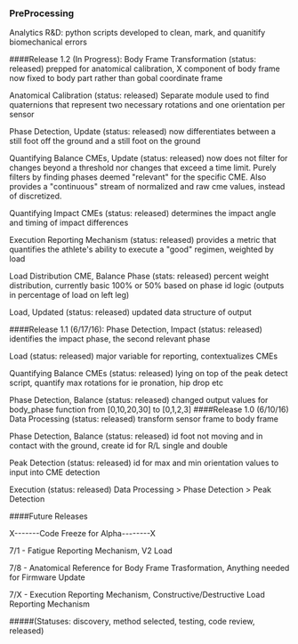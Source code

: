 ### PreProcessing
Analytics R&D: python scripts developed to clean, mark, and quanitify biomechanical errors

####Release 1.2 (In Progress):
Body Frame Transformation (status: released) prepped for anatomical calibration, X component of body frame now fixed to body part rather than gobal coordinate frame

Anatomical Calibration (status: released) Separate module used to find quaternions that represent two necessary rotations and one orientation per sensor

Phase Detection, Update (status: released) now differentiates between a still foot off the ground and a still foot on the ground

Quantifying Balance CMEs, Update (status: released) now does not filter for changes beyond a threshold nor changes that exceed a time limit. Purely filters by finding phases deemed "relevant" for the specific CME. Also provides a "continuous" stream of normalized and raw cme values, instead of discretized.

Quantifying Impact CMEs (status: released) determines the impact angle and timing of impact differences

Execution Reporting Mechanism (status: released) provides a metric that quantifies the athlete's ability to execute a "good" regimen, weighted by load

Load Distribution CME, Balance Phase (stats: released) percent weight distribution, currently basic 100% or 50% based on phase id logic (outputs in percentage of load on left leg)

Load, Updated (status: released) updated data structure of output

####Release 1.1 (6/17/16):
Phase Detection, Impact (status: released) identifies the impact phase, the second relevant phase

Load (status: released) major variable for reporting, contextualizes CMEs

Quantifying Balance CMEs (status: released) lying on top of the peak detect script, quantify max rotations for ie pronation, hip drop etc

Phase Detection, Balance (status: released) changed output values for body_phase function from [0,10,20,30] to [0,1,2,3]
####Release 1.0 (6/10/16)
Data Processing (status: released) transform sensor frame to body frame

Phase Detection, Balance (status: released) id foot not moving and in contact with the ground, create id for R/L single and double 

Peak Detection (status: released) id for max and min orientation values to input into CME detection

Execution (status: released) Data Processing > Phase Detection > Peak Detection

####Future Releases

X-------Code Freeze for Alpha--------X

7/1 - Fatigue Reporting Mechanism, V2 Load

7/8 - Anatomical Reference for Body Frame Trasformation, Anything needed for Firmware Update 

7/X - Execution Reporting Mechanism, Constructive/Destructive Load Reporting Mechanism


#####(Statuses: discovery, method selected, testing, code review, released)
